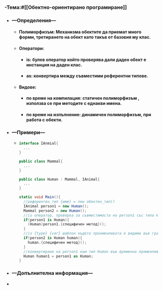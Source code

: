 ### **-Тема:**#[[Обектно-ориентирано програмиране]]
- ### **––Определения––**
	- #### **Полиморфизъм**: Механизма обектите да приемат много форми, третирането на обект като такъв от базовия му клас.
	- #### **Оператори**:
		- #### **is**: булев оператор който проверява дали даден обект е инстанция на даден клас.
		- ####  **as**: конвертира между съвместими  референтни типове.
	- #### **Видове**:
		- #### **по време на компилация**: статичен полиморфизъм , използва се при методите с еднакви имена.
		- #### **по време на изпълнение**: динамичен полиморфизъм, при работа с обекти.
- ### **––Примери––**
	- ```c#
	  interface IAnmial{
	    ...
	  }
	  
	  public class Mammal{
	    ...
	  }
	  
	  public class Human : Mammal, IAnimal{
	    ...
	  }
	  
	  static void Main(){
	    //референтен_тип {име} = new обектен_тип()
	    IAnimal person1 = new Human();
	    Mammal person2 = new Human();
	    //is оператор, проверка за съвместимоста на person1 със типа Human
	    if(person1 is Human){
	      (Human)person1.{специфичен метод}();
	    }
	    //is {type} {var} шаблон където прооменливата е видима във границите на логическия оператор
	    if(person2 is Human human){
	      human.{специфичен метод}();
	    }
	    //конвертиране на person1 към тип Human във временна променлива
	    Human human1 = person1 as Human;
	  }
	  ```
- ### **––Допълнителна информация––**
-